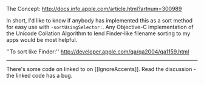 

The Concept:
http://docs.info.apple.com/article.html?artnum=300989

In short, I'd like to know if anybody has implemented this as a sort method for easy use with <code>-sortUsingSelector:</code>. Any Objective-C implementation of the Unicode Collation Algorithm to lend Finder-like filename sorting to my apps would be most helpful.

''To sort like Finder:'' http://developer.apple.com/qa/qa2004/qa1159.html

----

There's some code on linked to on [[IgnoreAccents]].  Read the discussion - the linked code has a bug.